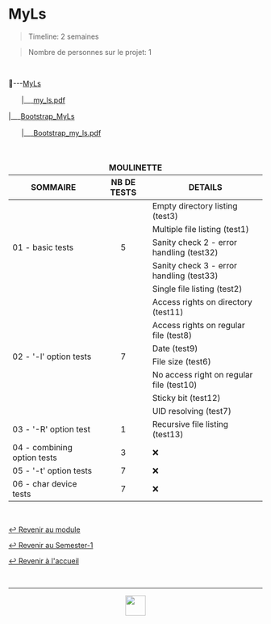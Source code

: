 # MyLs

> Timeline: 2 semaines

> Nombre de personnes sur le projet: 1

<br>

📂---[MyLs](https://github.com/Studio-17/Epitech-Subjects/tree/main/Semester-1/B-PSU-100/My_ls/MyLs)

ㅤㅤ|\_\_\_[my_ls.pdf](https://github.com/Studio-17/Epitech-Subjects/blob/main/Semester-1/B-PSU-100/My_ls/MyLs/my_ls.pdf)

|\_\_\_[Bootstrap_MyLs](https://github.com/Studio-17/Epitech-Subjects/tree/main/Semester-1/B-PSU-100/My_ls/Bootstrap_MyLs)

ㅤㅤ|\_\_\_[Bootstrap_my_ls.pdf](https://github.com/Studio-17/Epitech-Subjects/blob/main/Semester-1/B-PSU-100/My_ls/Bootstrap_MyLs/my_ls_bootstrap.pdf)

<br>

<table align="center">
    <thead>
    <tr>
            <td colspan="3" align="center"><strong>MOULINETTE</strong></td>
    </tr>
        <tr>
            <th>SOMMAIRE</th>
            <th>NB DE TESTS</th>
            <th>DETAILS</th>
        </tr>
    </thead>
    <tbody>
        <tr>
            <td rowspan="5">01 - basic tests</td>
            <td rowspan="5" style="text-align: center;">5</td>
            <td>Empty directory listing (test3)</td>
        </tr>
        <tr>
            <td>Multiple file listing (test1)</td>
        </tr>
        <tr>
            <td>Sanity check 2 - error handling (test32)</td>
        </tr>
        <tr>
            <td>Sanity check 3 - error handling (test33)</td>
        </tr>
        <tr>
            <td>Single file listing (test2)</td>
        </tr>
        <tr>
            <td rowspan="7">02 - '-l' option tests</td>
            <td rowspan="7" style="text-align: center;">7</td>
            <td>Access rights on directory (test11)</td>
        </tr>
        <tr>
            <td>Access rights on regular file (test8)</td>
        </tr>
        <tr>
            <td>Date (test9)</td>
        </tr>
        <tr>
            <td>File size (test6)</td>
        </tr>
        <tr>
            <td>No access right on regular file (test10)</td>
        </tr>
        <tr>
            <td>Sticky bit (test12)</td>
        </tr>
        <tr>
            <td>UID resolving (test7)</td>
        </tr>
        <tr>
            <td rowspan="1">03 - '-R' option test</td>
            <td rowspan="1" style="text-align: center;">1</td>
            <td>Recursive file listing (test13)</td>
        </tr>
        <tr>
            <td rowspan="1">04 - combining option tests</td>
            <td rowspan="1" style="text-align: center;">3</td>
            <td>❌</td>
        </tr>
        <tr>
            <td rowspan="1">05 - '-t' option tests</td>
            <td rowspan="1" style="text-align: center;">7</td>
            <td>❌</td>
        </tr>
        <tr>
            <td rowspan="1">06 - char device tests</td>
            <td rowspan="1" style="text-align: center;">7</td>
            <td>❌</td>
        </tr>
    </tbody>
</table>

<br>

[↩️ Revenir au module](https://github.com/Studio-17/Epitech-Subjects/tree/main/Semester-1/B-PSU-100)

[↩️ Revenir au Semester-1](https://github.com/Studio-17/Epitech-Subjects/tree/main/Semester-1)

[↩️ Revenir à l'accueil](https://github.com/Studio-17/Epitech-Subjects)

<br>

---

<div align="center">

<a href="https://github.com/Studio-17" target="_blank"><img src="../../../voc17.gif" width="40"></a>

</div>
